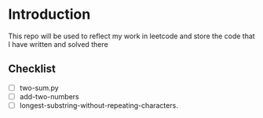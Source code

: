 # Introduction

This repo will be used to reflect my work in leetcode and store the code that I have written and solved there

## Checklist

- [ ] two-sum.py
- [ ] add-two-numbers
- [ ] longest-substring-without-repeating-characters.